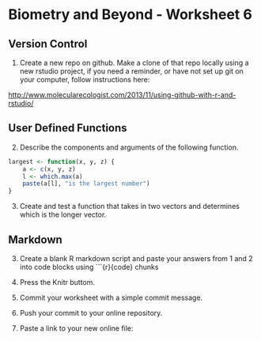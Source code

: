 Biometry and Beyond - Worksheet 6
========================================================


Version Control
----------

1. Create a new repo on github. Make a clone of that repo locally using a new rstudio project, if you need a reminder, or have not set up git on your computer, follow instructions here:

http://www.molecularecologist.com/2013/11/using-github-with-r-and-rstudio/

User Defined Functions
----------

2. Describe the components and arguments of the following function.


```r
largest <- function(x, y, z) {
    a <- c(x, y, z)
    l <- which.max(a)
    paste(a[l], "is the largest number")
}
```


3. Create and test a function that takes in two vectors and determines which is the longer vector. 


Markdown
-------

3. Create a blank R markdown script and paste your answers from 1 and 2 into code blocks using ```{r}{code} chunks

4. Press the Knitr buttom.

5. Commit your worksheet with a simple commit message. 

6. Push your commit to your online repository.

7. Paste a link to your new online file:


